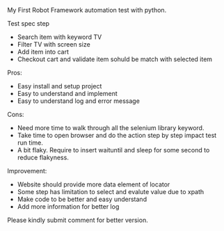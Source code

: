 My First Robot Framework automation test with python. 

Test spec step
- Search item with keyword TV 
- Filter TV with screen size 
- Add item into cart 
- Checkout cart and validate item sohuld be match with selected item

Pros: 
- Easy install and setup project 
- Easy to understand and implement 
- Easy to understand log and error message

Cons:
- Need more time to walk through all the selenium library keyword.
- Take time to open browser and do the action step by step impact test run time.
- A bit flaky. Require to insert waituntil and sleep for some second to reduce flakyness.

Improvement:
- Website should provide more data element of locator
- Some step has limitation to select and evalute value due to xpath 
- Make code to be better and easy understand
- Add more information for better log

Please kindly submit comment for better version.
